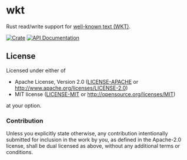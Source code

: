 wkt
===

Rust read/write support for [well-known text (WKT)](https://en.wikipedia.org/wiki/Well-known_text).

[![Crate][crates-badge]][crates-url]
[![API Documentation][docs-badge]][docs-url]

[crates-badge]: https://img.shields.io/crates/v/wkt.svg
[crates-url]: https://crates.io/crates/wkt
[docs-badge]: https://docs.rs/wkt/badge.svg
[docs-url]: https://docs.rs/wkt

## License

Licensed under either of

 * Apache License, Version 2.0 ([LICENSE-APACHE](LICENSE-APACHE) or http://www.apache.org/licenses/LICENSE-2.0)
 * MIT license ([LICENSE-MIT](LICENSE-MIT) or http://opensource.org/licenses/MIT)

at your option.

### Contribution

Unless you explicitly state otherwise, any contribution intentionally submitted
for inclusion in the work by you, as defined in the Apache-2.0 license, shall be dual licensed as above, without any
additional terms or conditions.
